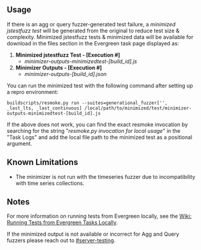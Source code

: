 ## Usage

If there is an agg or query fuzzer-generated test failure, a _minimized jstestfuzz test_ will be generated from the original to reduce test size & complexity.  Minimized jstestfuzz tests & minimized data will be available for download in the files section in the Evergreen task page displayed as:
1. **Minimized jstestfuzz Test - [Execution #]**
    - _minimizer-outputs-minimizedtest-[build_id].js_
2. **Minimizer Outputs - [Execution #]**
    - _minimizer-outputs-[build_id].json_

You can run the minimized test with the following command after setting up a repro environment:

`buildscripts/resmoke.py run --suites=generational_fuzzer['', _last_lts, _last_continuous] /local/path/to/minimized/test/minimizer-outputs-minimizedtest-[build_id].js`

If the above does not work, you can find the exact resmoke invocation by searching for the string "_resmoke.py invocation for local usage_" in the "Task Logs" and add the local file path to the minimized test as a positional argument.

## Known Limitations

* The minimizer is not run with the timeseries fuzzer due to incompatibility with time series collections.

## Notes

For more information on running tests from Evergreen locally, see the [Wiki: Running Tests from Evergreen Tasks Locally](https://github.com/mongodb/mongo/wiki/Running-Tests-from-Evergreen-Tasks-Locally).

If the minimized output is not available or incorrect for Agg and Query fuzzers please reach out to [#server-testing](https://mongodb.slack.com/archives/C0V79S1PY).